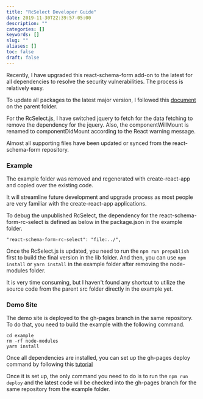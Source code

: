 ```yaml
---
title: "RcSelect Developer Guide"
date: 2019-11-30T22:39:57-05:00
description: ""
categories: []
keywords: []
slug: ""
aliases: []
toc: false
draft: false
---
```


Recently, I have upgraded this react-schema-form add-on to the latest for all dependencies to resolve the security vulnerabilities. The process is relatively easy. 

To update all packages to the latest major version, I followed this [document](https://flaviocopes.com/update-npm-dependencies/) on the parent folder. 

For the RcSelect.js, I have switched jquery to fetch for the data fetching to remove the dependency for the jquery. Also, the componentWillMount is renamed to componentDidMount according to the React warning message. 

Almost all supporting files have been updated or synced from the react-schema-form repository. 

### Example

The example folder was removed and regenerated with create-react-app and copied over the existing code. 

It will streamline future development and upgrade process as most people are very familiar with the create-react-app applications. 

To debug the unpublished RcSelect, the dependency for the react-schema-form-rc-select is defined as below in the package.json in the example folder. 

```
"react-schema-form-rc-select": "file:../",
```

Once the RcSelect.js is updated, you need to run the `npm run prepublish` first to build the final version in the lib folder. And then, you can use `npm install` or `yarn install` in the example folder after removing the node-modules folder. 

It is very time consuming, but I haven't found any shortcut to utilize the source code from the parent src folder directly in the example yet. 


### Demo Site

The demo site is deployed to the gh-pages branch in the same repository. To do that, you need to build the example with the following command. 

```
cd example
rm -rf node-modules
yarn install
```

Once all dependencies are installed, you can set up the gh-pages deploy command by following this [tutorial](https://github.com/gitname/react-gh-pages)

Once it is set up, the only command you need to do is to run the `npm run deploy` and the latest code will be checked into the gh-pages branch for the same repository from the example folder. 


